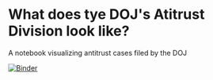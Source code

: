 # What does tye DOJ's Atitrust Division look like?
A notebook visualizing antitrust cases filed by the DOJ

[![Binder](https://mybinder.org/badge_logo.svg)](https://mybinder.org/v2/gh/dwisdom0/doj_antitrust_viz/HEAD?labpath=doj_antitrust_viz_clean.ipynb)
